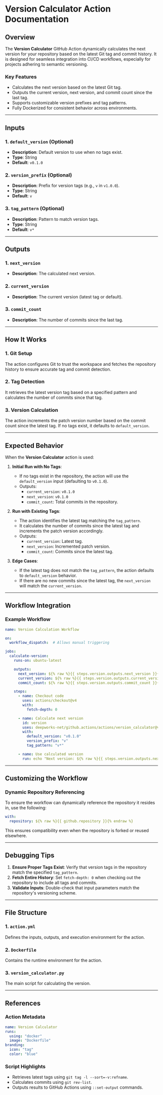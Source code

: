 # Version Calculator Action Documentation

## Overview

The **Version Calculator** GitHub Action dynamically calculates the next version for your repository based on the latest Git tag and commit history. It is designed for seamless integration into CI/CD workflows, especially for projects adhering to semantic versioning.

### Key Features

- Calculates the next version based on the latest Git tag.
- Outputs the current version, next version, and commit count since the last tag.
- Supports customizable version prefixes and tag patterns.
- Fully Dockerized for consistent behavior across environments.

---

## Inputs

### 1. `default_version` (Optional)

- **Description**: Default version to use when no tags exist.
- **Type**: String
- **Default**: `v0.1.0`

### 2. `version_prefix` (Optional)

- **Description**: Prefix for version tags (e.g., `v` in `v1.0.0`).
- **Type**: String
- **Default**: `v`

### 3. `tag_pattern` (Optional)

- **Description**: Pattern to match version tags.
- **Type**: String
- **Default**: `v*`

---

## Outputs

### 1. `next_version`

- **Description**: The calculated next version.

### 2. `current_version`

- **Description**: The current version (latest tag or default).

### 3. `commit_count`

- **Description**: The number of commits since the last tag.

---

## How It Works

### 1. **Git Setup**

The action configures Git to trust the workspace and fetches the repository history to ensure accurate tag and commit detection.

### 2. **Tag Detection**

It retrieves the latest version tag based on a specified pattern and calculates the number of commits since that tag.

### 3. **Version Calculation**

The action increments the patch version number based on the commit count since the latest tag. If no tags exist, it defaults to `default_version`.

---

## Expected Behavior

When the **Version Calculator** action is used:

1. **Initial Run with No Tags**:
    - If no tags exist in the repository, the action will use the `default_version` input (defaulting to `v0.1.0`).
    - Outputs:
        - `current_version`: `v0.1.0`
        - `next_version`: `v0.1.0`
        - `commit_count`: Total commits in the repository.

2. **Run with Existing Tags**:
    - The action identifies the latest tag matching the `tag_pattern`.
    - It calculates the number of commits since the latest tag and increments the patch version accordingly.
    - Outputs:
        - `current_version`: Latest tag.
        - `next_version`: Incremented patch version.
        - `commit_count`: Commits since the latest tag.

3. **Edge Cases**:
    - If the latest tag does not match the `tag_pattern`, the action defaults to `default_version` behavior.
    - If there are no new commits since the latest tag, the `next_version` will match the `current_version`.

---

## Workflow Integration

### Example Workflow

```yaml
name: Version Calculation Workflow

on:
  workflow_dispatch:  # Allows manual triggering

jobs:
  calculate-version:
    runs-on: ubuntu-latest

    outputs:
      next_version: ${% raw %}{{ steps.version.outputs.next_version }}{% endraw %}
      current_version: ${% raw %}{{ steps.version.outputs.current_version }}{% endraw %}
      commit_count: ${% raw %}{{ steps.version.outputs.commit_count }}{% endraw %}

    steps:
      - name: Checkout code
        uses: actions/checkout@v4
        with:
          fetch-depth: 0

      - name: Calculate next version
        id: version
        uses: deepworks-net/github.actions/actions/version_calculator@v1
        with:
          default_version: "v0.1.0"
          version_prefix: "v"
          tag_pattern: "v*"

      - name: Use calculated version
        run: echo "Next version: ${% raw %}{{ steps.version.outputs.next_version }}{% endraw %}"
```

---

## Customizing the Workflow

### Dynamic Repository Referencing

To ensure the workflow can dynamically reference the repository it resides in, use the following:

```yaml
with:
  repository: ${% raw %}{{ github.repository }}{% endraw %}
```

This ensures compatibility even when the repository is forked or reused elsewhere.

---

## Debugging Tips

1. **Ensure Proper Tags Exist**: Verify that version tags in the repository match the specified `tag_pattern`.
2. **Fetch Entire History**: Set `fetch-depth: 0` when checking out the repository to include all tags and commits.
3. **Validate Inputs**: Double-check that input parameters match the repository's versioning scheme.

---

## File Structure

### 1. `action.yml`

Defines the inputs, outputs, and execution environment for the action.

### 2. `Dockerfile`

Contains the runtime environment for the action.

### 3. `version_calculator.py`

The main script for calculating the version.

---

## References

### Action Metadata

```yaml
name: Version Calculator
runs:
  using: "docker"
  image: "Dockerfile"
branding:
  icon: "tag"
  color: "blue"
```

### Script Highlights

- Retrieves latest tags using `git tag -l --sort=-v:refname`.
- Calculates commits using `git rev-list`.
- Outputs results to GitHub Actions using `::set-output` commands.
